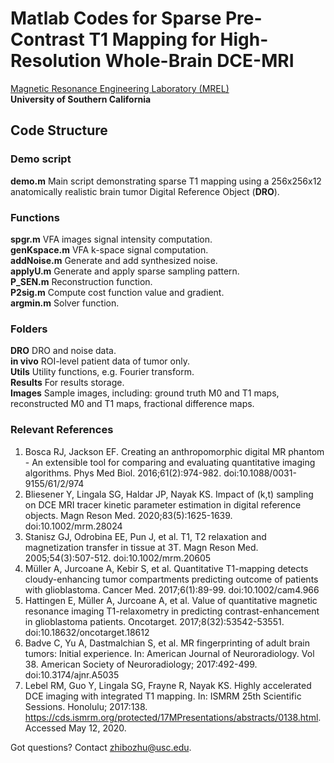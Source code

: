 # Matlab Codes for Sparse Pre-Contrast T1 Mapping for High-Resolution Whole-Brain DCE-MRI
[Magnetic Resonance Engineering Laboratory (MREL)](https://mrel.usc.edu/)  
**University of Southern California**
## Code Structure
### Demo script
**demo.m**              Main script demonstrating sparse T1 mapping using a 256x256x12 anatomically realistic brain tumor Digital Reference Object (**DRO**).
### Functions
**spgr.m**              VFA images signal intensity computation.  
**genKspace.m**         VFA k-space signal computation.  
**addNoise.m**          Generate and add synthesized noise.  
**applyU.m**            Generate and apply sparse sampling pattern.  
**P_SEN.m**             Reconstruction function.  
**P2sig.m**             Compute cost function value and gradient.  
**argmin.m**            Solver function.  
### Folders
**DRO**                 DRO and noise data.  
**in vivo**             ROI-level patient data of tumor only.   
**Utils**               Utility functions, e.g. Fourier transform.  
**Results**             For results storage.  
**Images**              Sample images, including: ground truth M0 and T1 maps, reconstructed M0 and T1 maps, fractional difference maps.
### Relevant References
1. Bosca RJ, Jackson EF. Creating an anthropomorphic digital MR phantom - An extensible tool for comparing and evaluating quantitative imaging algorithms. Phys Med Biol. 2016;61(2):974-982. doi:10.1088/0031-9155/61/2/974
2. Bliesener Y, Lingala SG, Haldar JP, Nayak KS. Impact of (k,t) sampling on DCE MRI tracer kinetic parameter estimation in digital reference objects. Magn Reson Med. 2020;83(5):1625-1639. doi:10.1002/mrm.28024
3. Stanisz GJ, Odrobina EE, Pun J, et al. T1, T2 relaxation and magnetization transfer in tissue at 3T. Magn Reson Med. 2005;54(3):507-512. doi:10.1002/mrm.20605
4. Müller A, Jurcoane A, Kebir S, et al. Quantitative T1-mapping detects cloudy-enhancing tumor compartments predicting outcome of patients with glioblastoma. Cancer Med. 2017;6(1):89-99. doi:10.1002/cam4.966
5. Hattingen E, Müller A, Jurcoane A, et al. Value of quantitative magnetic resonance imaging T1-relaxometry in predicting contrast-enhancement in glioblastoma patients. Oncotarget. 2017;8(32):53542-53551. doi:10.18632/oncotarget.18612
6. Badve C, Yu A, Dastmalchian S, et al. MR fingerprinting of adult brain tumors: Initial experience. In: American Journal of Neuroradiology. Vol 38. American Society of Neuroradiology; 2017:492-499. doi:10.3174/ajnr.A5035
7. Lebel RM, Guo Y, Lingala SG, Frayne R, Nayak KS. Highly accelerated DCE imaging with integrated T1 mapping. In: ISMRM 25th Scientific Sessions. Honolulu; 2017:138. https://cds.ismrm.org/protected/17MPresentations/abstracts/0138.html. Accessed May 12, 2020.

Got questions? Contact zhibozhu@usc.edu.
